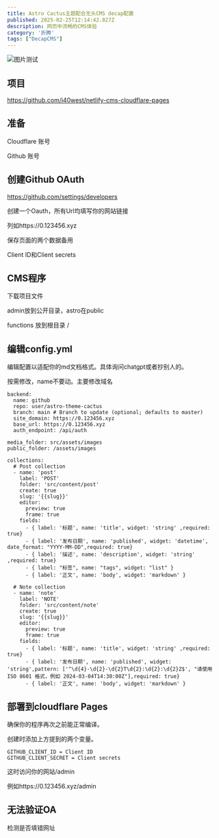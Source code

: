 ```yaml
---
title: Astro Cactus主题配合无头CMS decap配置
published: 2025-02-25T12:14:42.827Z
description: 网页中流畅的CMS体验
category: '折腾'
tags: ["DecapCMS"]
---
```


![图片测试](https://fuwari.vercel.app/_astro/cover.CgGywNHJ_1wRFtk.webp)

## 项目
https://github.com/i40west/netlify-cms-cloudflare-pages

## 准备

Cloudflare 账号

Github 账号

## 创建Github OAuth

https://github.com/settings/developers

创建一个Oauth，所有Url均填写你的网站链接

列如https://0.123456.xyz

保存页面的两个数据备用

Client ID和Client secrets

## CMS程序
下载项目文件

admin放到公开目录，astro在public

functions 放到根目录 /

## 编辑config.yml
编辑配置以适配你的md文档格式。具体询问chatgpt或者抄别人的。

按需修改，name不要动。主要修改域名
```
backend:
  name: github
  repo: user/astro-theme-cactus
  branch: main # Branch to update (optional; defaults to master)
  site_domain: https://0.123456.xyz
  base_url: https://0.123456.xyz
  auth_endpoint: /api/auth

media_folder: src/assets/images
public_folder: /assets/images

collections:
  # Post collection
  - name: 'post'
    label: 'POST'
    folder: 'src/content/post'
    create: true
    slug: '{{slug}}'
    editor:
      preview: true
      frame: true
    fields:
      - { label: '标题', name: 'title', widget: 'string' ,required: true}
      - { label: '发布日期', name: 'published', widget: 'datetime', date_format: "YYYY-MM-DD",required: true}
      - { label: '描述', name: 'description', widget: 'string' ,required: true}
      - { label: "标签", name: "tags", widget: "list" }
      - { label: '正文', name: 'body', widget: 'markdown' }

  # Note collection
  - name: 'note'
    label: 'NOTE'
    folder: 'src/content/note'
    create: true
    slug: '{{slug}}'
    editor:
      preview: true
      frame: true
    fields:
      - { label: '标题', name: 'title', widget: 'string' ,required: true}
      - { label: '发布日期', name: 'published', widget: 'string',pattern: ['^\d{4}-\d{2}-\d{2}T\d{2}:\d{2}:\d{2}Z$', "请使用 ISO 8601 格式，例如 2024-03-04T14:30:00Z"],required: true}
      - { label: '正文', name: 'body', widget: 'markdown' }
```

## 部署到cloudflare Pages
确保你的程序再次之前能正常编译。

创建时添加上方提到的两个变量。
```
GITHUB_CLIENT_ID = Client ID
GITHUB_CLIENT_SECRET = Client secrets
```

这时访问你的网站/admin

例如https://0.123456.xyz/admin

## 无法验证OA
检测是否填错网址

